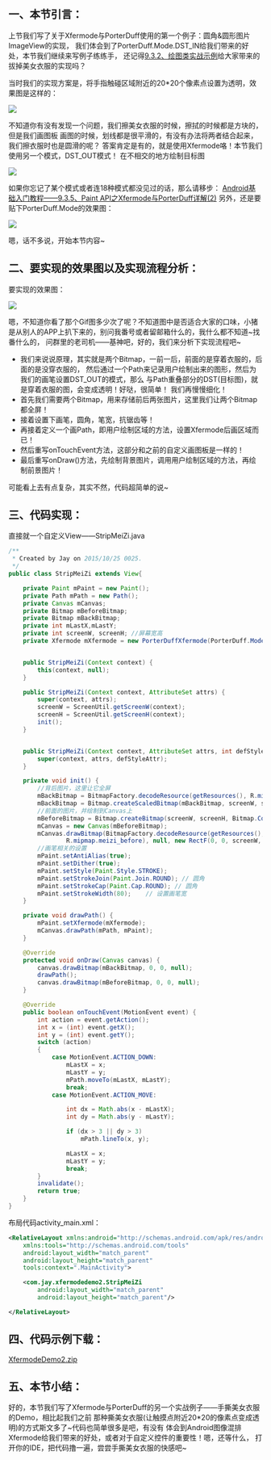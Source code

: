 ## 一、本节引言：
上节我们写了关于Xfermode与PorterDuff使用的第一个例子：圆角&圆形图片ImageView的实现， 我们体会到了PorterDuff.Mode.DST_IN给我们带来的好处，本节我们继续来写例子练练手， 还记得[9.3.2、绘图类实战示例](../custom/bitmap-demo.html)给大家带来的拔掉美女衣服的实现吗？

当时我们的实现方案是，将手指触碰区域附近的20*20个像素点设置为透明，效果图是这样的：

![](../img/custom-76.gif)

不知道你有没有发现一个问题，我们擦美女衣服的时候，擦拭的时候都是方块的，但是我们画图板 画图的时候，划线都是很平滑的，有没有办法将两者结合起来，我们擦衣服时也是圆滑的呢？ 答案肯定是有的，就是使用Xfermode咯！本节我们使用另一个模式，DST_OUT模式！ 在不相交的地方绘制目标图

![](../img/custom-77.jpg)

如果你忘记了某个模式或者连18种模式都没见过的话，那么请移步： [Android基础入门教程——9.3.5、Paint API之Xfermode与PorterDuff详解(2)](../custom/xfermode-porterduff2.html) 另外，还是要贴下PorterDuff.Mode的效果图：

![](../img/custom-78.jpg)

嗯，话不多说，开始本节内容~


## 二、要实现的效果图以及实现流程分析：
要实现的效果图：

![](../img/custom-79.gif)

嗯，不知道你看了那个Gif图多少次了呢？不知道图中是否适合大家的口味，小猪 是从别人的APP上扒下来的，别问我番号或者留邮箱什么的，我什么都不知道~找番什么的， 问群里的老司机——基神吧，好的，我们来分析下实现流程吧~

- 我们来说说原理，其实就是两个Bitmap，一前一后，前面的是穿着衣服的，后面的是没穿衣服的， 然后通过一个Path来记录用户绘制出来的图形，然后为我们的画笔设置DST_OUT的模式，那么 与Path重叠部分的DST(目标图)，就是穿着衣服的图，会变成透明！好哒，很简单！ 我们再慢慢细化！
- 首先我们需要两个Bitmap，用来存储前后两张图片，这里我们让两个Bitmap都全屏！
- 接着设置下画笔，圆角，笔宽，抗锯齿等！
- 再接着定义一个画Path，即用户绘制区域的方法，设置Xfermode后画区域而已！
- 然后重写onTouchEvent方法，这部分和之前的自定义画图板是一样的！
- 最后重写onDraw()方法，先绘制背景图片，调用用户绘制区域的方法，再绘制前景图片！

可能看上去有点复杂，其实不然，代码超简单的说~


## 三、代码实现：
直接就一个自定义View——StripMeiZi.java
```java
/**
 * Created by Jay on 2015/10/25 0025.
 */
public class StripMeiZi extends View{

    private Paint mPaint = new Paint();
    private Path mPath = new Path();
    private Canvas mCanvas;
    private Bitmap mBeforeBitmap;
    private Bitmap mBackBitmap;
    private int mLastX,mLastY;
    private int screenW, screenH; //屏幕宽高
    private Xfermode mXfermode = new PorterDuffXfermode(PorterDuff.Mode.DST_OUT);


    public StripMeiZi(Context context) {
        this(context, null);
    }

    public StripMeiZi(Context context, AttributeSet attrs) {
        super(context, attrs);
        screenW = ScreenUtil.getScreenW(context);
        screenH = ScreenUtil.getScreenH(context);
        init();
    }


    public StripMeiZi(Context context, AttributeSet attrs, int defStyleAttr) {
        super(context, attrs, defStyleAttr);
    }

    private void init() {
        //背后图片，这里让它全屏
        mBackBitmap = BitmapFactory.decodeResource(getResources(), R.mipmap.meizi_back);
        mBackBitmap = Bitmap.createScaledBitmap(mBackBitmap, screenW, screenH, false);
        //前面的图片，并绘制到Canvas上
        mBeforeBitmap = Bitmap.createBitmap(screenW, screenH, Bitmap.Config.ARGB_8888);
        mCanvas = new Canvas(mBeforeBitmap);
        mCanvas.drawBitmap(BitmapFactory.decodeResource(getResources(),
                R.mipmap.meizi_before), null, new RectF(0, 0, screenW, screenH), null);
        //画笔相关的设置
        mPaint.setAntiAlias(true);
        mPaint.setDither(true);
        mPaint.setStyle(Paint.Style.STROKE);
        mPaint.setStrokeJoin(Paint.Join.ROUND); // 圆角
        mPaint.setStrokeCap(Paint.Cap.ROUND); // 圆角
        mPaint.setStrokeWidth(80);    // 设置画笔宽
    }

    private void drawPath() {
        mPaint.setXfermode(mXfermode);
        mCanvas.drawPath(mPath, mPaint);
    }

    @Override
    protected void onDraw(Canvas canvas) {
        canvas.drawBitmap(mBackBitmap, 0, 0, null);
        drawPath();
        canvas.drawBitmap(mBeforeBitmap, 0, 0, null);
    }

    @Override
    public boolean onTouchEvent(MotionEvent event) {
        int action = event.getAction();
        int x = (int) event.getX();
        int y = (int) event.getY();
        switch (action)
        {
            case MotionEvent.ACTION_DOWN:
                mLastX = x;
                mLastY = y;
                mPath.moveTo(mLastX, mLastY);
                break;
            case MotionEvent.ACTION_MOVE:

                int dx = Math.abs(x - mLastX);
                int dy = Math.abs(y - mLastY);

                if (dx > 3 || dy > 3)
                    mPath.lineTo(x, y);

                mLastX = x;
                mLastY = y;
                break;
        }
        invalidate();
        return true;
    }
}
```

布局代码activity_main.xml：
```xml
<RelativeLayout xmlns:android="http://schemas.android.com/apk/res/android"
    xmlns:tools="http://schemas.android.com/tools"
    android:layout_width="match_parent"
    android:layout_height="match_parent"
    tools:context=".MainActivity">

    <com.jay.xfermodedemo2.StripMeiZi
        android:layout_width="match_parent"
        android:layout_height="match_parent"/>

</RelativeLayout>
```


## 四、代码示例下载：
[XfermodeDemo2.zip](../img/XfermodeDemo2.zip)


## 五、本节小结：
好的，本节我们写了Xfermode与PorterDuff的另一个实战例子——手撕美女衣服的Demo，相比起我们之前 那种撕美女衣服(让触摸点附近20*20的像素点变成透明)的方式斯文多了~代码也简单很多是吧，有没有 体会到Android图像混排Xfermode给我们带来的好处，或者对于自定义控件的重要性！嗯，还等什么， 打开你的IDE，把代码撸一遍，尝尝手撕美女衣服的快感吧~